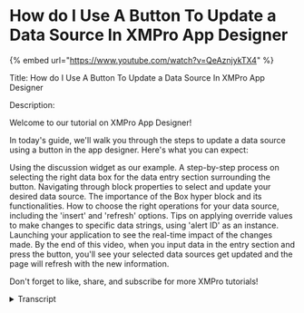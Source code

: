 # How do I Use A Button To Update a Data Source In XMPro App Designer

{% embed url="https://www.youtube.com/watch?v=QeAznjykTX4" %}

Title: How do I Use A Button To Update a Data Source In XMPro App Designer

Description:

Welcome to our tutorial on XMPro App Designer!

In today's guide, we'll walk you through the steps to update a data source using a button in the app designer. Here's what you can expect:

Using the discussion widget as our example. A step-by-step process on selecting the right data box for the data entry section surrounding the button. Navigating through block properties to select and update your desired data source. The importance of the Box hyper block and its functionalities. How to choose the right operations for your data source, including the 'insert' and 'refresh' options. Tips on applying override values to make changes to specific data strings, using 'alert ID' as an instance. Launching your application to see the real-time impact of the changes made. By the end of this video, when you input data in the entry section and press the button, you'll see your selected data sources get updated and the page will refresh with the new information.

Don't forget to like, share, and subscribe for more XMPro tutorials!

<details>

<summary>Transcript</summary>

this video demonstrates how to update a

data source using a button in app

designer for this example we will be

using the discussion widget to start off

select the data box of the data entry

section which encloses the button

navigate to block properties and select

the data source for which you would like

to update now select the Box hyper block

navigate to block properties and then to

action and select the data sources you

would like to update now select the

settings icon next to the selected data

sources and select the operations you

would like to perform in this case we

selected insert and refresh ensure to

add the required override values to

apply changes to a specific string of

data within the data source in this case

we are using an alert ID select apply to

save changes navigate to the second data

source and select the operations you

would like to perform when the button is

pressed

in this case we selected both update and

refresh

apply the changes and select save to

save all changes

Now launch the application to observe

results when data is entered in the data

entry section and the button is selected

the selected data sources are updated

and the page is refreshed to include the

new updates made to the selected data

sources

</details>
